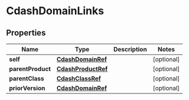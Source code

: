 
# CdashDomainLinks

## Properties
| Name | Type | Description | Notes |
| ------------ | ------------- | ------------- | ------------- |
| **self** | [**CdashDomainRef**](CdashDomainRef.md) |  |  [optional] |
| **parentProduct** | [**CdashProductRef**](CdashProductRef.md) |  |  [optional] |
| **parentClass** | [**CdashClassRef**](CdashClassRef.md) |  |  [optional] |
| **priorVersion** | [**CdashDomainRef**](CdashDomainRef.md) |  |  [optional] |



